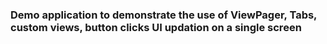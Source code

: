 
### Demo application to demonstrate the use of ViewPager, Tabs, custom views, button clicks UI updation on a single screen
